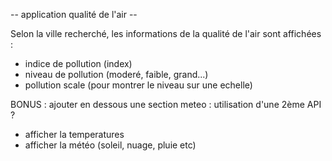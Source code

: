 -- application qualité de l'air --

Selon la ville recherché, les informations de la qualité de l'air sont affichées :

- indice de pollution (index)
- niveau de pollution (moderé, faible, grand...)
- pollution scale (pour montrer le niveau sur une echelle)

BONUS :
ajouter en dessous une section meteo : utilisation d'une 2ème API ?

- afficher la temperatures
- afficher la météo (soleil, nuage, pluie etc)
